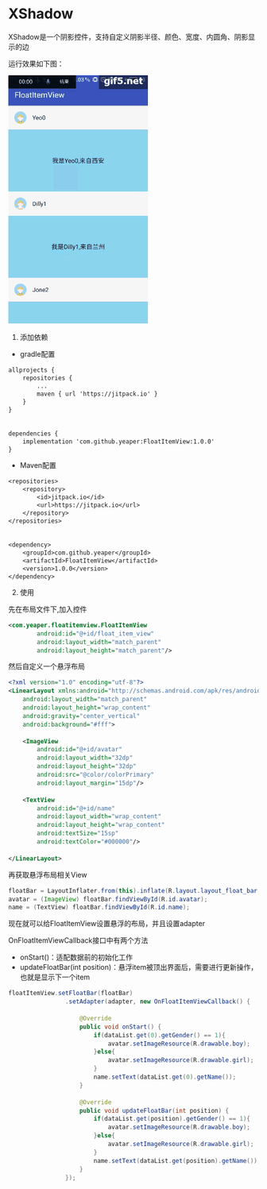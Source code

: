 # XShadow

XShadow是一个阴影控件，支持自定义阴影半径、颜色、宽度、内圆角、阴影显示的边


运行效果如下图：

![效果演示](https://github.com/yeaper/FloatItemView/blob/master/showApp.gif)


1. 添加依赖

- gradle配置

```
allprojects {
    repositories {
        ...
        maven { url 'https://jitpack.io' }
    }
}


dependencies {
    implementation 'com.github.yeaper:FloatItemView:1.0.0'
}
```

- Maven配置

```
<repositories>
    <repository>
        <id>jitpack.io</id>
        <url>https://jitpack.io</url>
    </repository>
</repositories>


<dependency>
    <groupId>com.github.yeaper</groupId>
    <artifactId>FloatItemView</artifactId>
    <version>1.0.0</version>
</dependency>
```

2. 使用

先在布局文件下,加入控件

```xml
<com.yeaper.floatitemview.FloatItemView
        android:id="@+id/float_item_view"
        android:layout_width="match_parent"
        android:layout_height="match_parent"/>
```

然后自定义一个悬浮布局

```xml
<?xml version="1.0" encoding="utf-8"?>
<LinearLayout xmlns:android="http://schemas.android.com/apk/res/android"
    android:layout_width="match_parent"
    android:layout_height="wrap_content"
    android:gravity="center_vertical"
    android:background="#fff">

    <ImageView
        android:id="@+id/avatar"
        android:layout_width="32dp"
        android:layout_height="32dp"
        android:src="@color/colorPrimary"
        android:layout_margin="15dp"/>

    <TextView
        android:id="@+id/name"
        android:layout_width="wrap_content"
        android:layout_height="wrap_content"
        android:textSize="15sp"
        android:textColor="#000000"/>

</LinearLayout>
```

再获取悬浮布局相关View

```java
floatBar = LayoutInflater.from(this).inflate(R.layout.layout_float_bar, null, false);
avatar = (ImageView) floatBar.findViewById(R.id.avatar);
name = (TextView) floatBar.findViewById(R.id.name);
```

现在就可以给FloatItemView设置悬浮的布局，并且设置adapter

OnFloatItemViewCallback接口中有两个方法
 - onStart()：适配数据前的初始化工作
 - updateFloatBar(int position)：悬浮item被顶出界面后，需要进行更新操作，也就是显示下一个item
 
```java
floatItemView.setFloatBar(floatBar)
                .setAdapter(adapter, new OnFloatItemViewCallback() {

                    @Override
                    public void onStart() {
                        if(dataList.get(0).getGender() == 1){
                            avatar.setImageResource(R.drawable.boy);
                        }else{
                            avatar.setImageResource(R.drawable.girl);
                        }
                        name.setText(dataList.get(0).getName());
                    }

                    @Override
                    public void updateFloatBar(int position) {
                        if(dataList.get(position).getGender() == 1){
                            avatar.setImageResource(R.drawable.boy);
                        }else{
                            avatar.setImageResource(R.drawable.girl);
                        }
                        name.setText(dataList.get(position).getName());
                    }
                });
```

